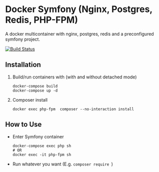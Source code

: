# Docker Symfony (Nginx, Postgres, Redis, PHP-FPM)
A docker multicontainer with nginx, postgres, redis and a preconfigured symfony project.

[![Build Status](https://travis-ci.org/MrSmile2114/docker-php7-symfony.svg?branch=master)](https://travis-ci.org/MrSmile2114/docker-php7-symfony)

## Installation
1. Build/run containers with (with and without detached mode)

    ```
    docker-compose build
    docker-compose up -d
    ```

2. Composer install
    ```
    docker exec php-fpm  composer --no-interaction install
    ```
   

## How to Use

* Enter Symfony container
    ```
    docker-compose exec php sh
    # OR
    docker exec -it php-fpm sh
    ```

* Run whatever you want (E.g. `composer require `)